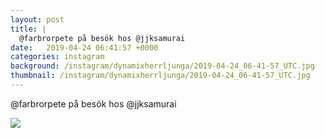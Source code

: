 ```yaml
---
layout: post
title: |
  @farbrorpete på besök hos @jjksamurai 
date:   2019-04-24 06:41:57 +0000
categories: instagram
background: /instagram/dynamixherrljunga/2019-04-24_06-41-57_UTC.jpg
thumbnail: /instagram/dynamixherrljunga/2019-04-24_06-41-57_UTC.jpg
---
```

@farbrorpete på besök hos @jjksamurai 



<img src='/www-dynamix-herrljunga/instagram/dynamixherrljunga/2019-04-24_06-41-57_UTC.jpg' class='img-fluid' />
